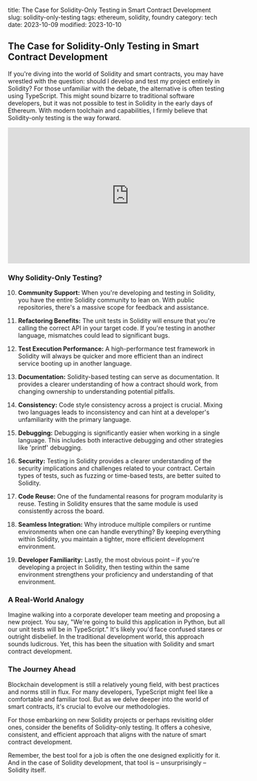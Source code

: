 title: The Case for Solidity-Only Testing in Smart Contract Development
slug: solidity-only-testing
tags: ethereum, solidity, foundry
category: tech
date: 2023-10-09
modified: 2023-10-10

## The Case for Solidity-Only Testing in Smart Contract Development

If you're diving into the world of Solidity and smart contracts, you may have wrestled with the question: should I develop and test my project entirely in Solidity? For those unfamiliar with the debate, the alternative is often testing using TypeScript. This might sound bizarre to traditional software developers, but it was not possible to test in Solidity in the early days of Ethereum.  With modern toolchain and capabilities, I firmly believe that Solidity-only testing is the way forward.

<iframe width="560" height="315" src="https://www.youtube.com/embed/Kb79-Ac3Ppc?si=Y6ZQHGQ6oSQfl08a" title="YouTube video player" frameborder="0" allow="accelerometer; autoplay; clipboard-write; encrypted-media; gyroscope; picture-in-picture; web-share" allowfullscreen></iframe>

### Why Solidity-Only Testing?

10. **Community Support:** When you're developing and testing in Solidity, you have the entire Solidity community to lean on. With public repositories, there's a massive scope for feedback and assistance.

9. **Refactoring Benefits:** The unit tests in Solidity will ensure that you're calling the correct API in your target code. If you're testing in another language, mismatches could lead to significant bugs.

8. **Test Execution Performance:** A high-performance test framework in Solidity will always be quicker and more efficient than an indirect service booting up in another language.

7. **Documentation:** Solidity-based testing can serve as documentation. It provides a clearer understanding of how a contract should work, from changing ownership to understanding potential pitfalls.

6. **Consistency:** Code style consistency across a project is crucial. Mixing two languages leads to inconsistency and can hint at a developer's unfamiliarity with the primary language.

5. **Debugging:** Debugging is significantly easier when working in a single language. This includes both interactive debugging and other strategies like 'printf' debugging.

4. **Security:** Testing in Solidity provides a clearer understanding of the security implications and challenges related to your contract. Certain types of tests, such as fuzzing or time-based tests, are better suited to Solidity.

3. **Code Reuse:** One of the fundamental reasons for program modularity is reuse. Testing in Solidity ensures that the same module is used consistently across the board.

2. **Seamless Integration:** Why introduce multiple compilers or runtime environments when one can handle everything? By keeping everything within Solidity, you maintain a tighter, more efficient development environment.

1. **Developer Familiarity:** Lastly, the most obvious point – if you're developing a project in Solidity, then testing within the same environment strengthens your proficiency and understanding of that environment.

### A Real-World Analogy

Imagine walking into a corporate developer team meeting and proposing a new project. You say, "We're going to build this application in Python, but all our unit tests will be in TypeScript." It's likely you'd face confused stares or outright disbelief. In the traditional development world, this approach sounds ludicrous. Yet, this has been the situation with Solidity and smart contract development.

### The Journey Ahead

Blockchain development is still a relatively young field, with best practices and norms still in flux. For many developers, TypeScript might feel like a comfortable and familiar tool. But as we delve deeper into the world of smart contracts, it's crucial to evolve our methodologies.

For those embarking on new Solidity projects or perhaps revisiting older ones, consider the benefits of Solidity-only testing. It offers a cohesive, consistent, and efficient approach that aligns with the nature of smart contract development.

Remember, the best tool for a job is often the one designed explicitly for it. And in the case of Solidity development, that tool is – unsurprisingly – Solidity itself.
